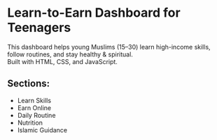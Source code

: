 # Learn-to-Earn Dashboard for Teenagers

This dashboard helps young Muslims (15–30) learn high-income skills, follow routines, and stay healthy & spiritual.  
Built with HTML, CSS, and JavaScript.

## Sections:
- Learn Skills
- Earn Online
- Daily Routine
- Nutrition
- Islamic Guidance


